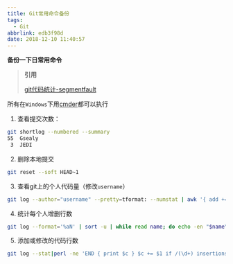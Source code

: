 ```yaml
---
title: Git常用命令备份
tags:
  - Git
abbrlink: edb3f98d
date: 2018-12-10 11:40:57
---
```


**备份一下日常用命令**

> **引用**
>
> [git代码统计-segmentfault](https://segmentfault.com/a/1190000008542123)

所有在`Windows`下用[cmder](http://cmder.net/)都可以执行

1. 查看提交次数：

```bash
git shortlog --numbered --summary
55  Gsealy
 3  JEDI
```
2. 删除本地提交

```bash
git reset --soft HEAD~1
```

3. 查看git上的个人代码量（修改`username`）

```bash
git log --author="username" --pretty=tformat: --numstat | awk '{ add += $1; subs += $2; loc += $1 - $2 } END { printf "added lines: %s, removed lines: %s, total lines: %s\n", add, subs, loc }' -
```

4. 统计每个人增删行数

```bash
git log --format='%aN' | sort -u | while read name; do echo -en "$name\t"; git log --author="$name" --pretty=tformat: --numstat | awk '{ add += $1; subs += $2; loc += $1 - $2 } END { printf "added lines: %s, removed lines: %s, total lines: %s\n", add, subs, loc }' -; done
```

5. 添加或修改的代码行数

```bash
git log --stat|perl -ne 'END { print $c } $c += $1 if /(\d+) insertions/'
```

